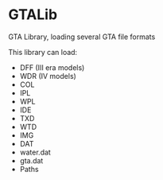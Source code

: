 GTALib
======

GTA Library, loading several GTA file formats

This library can load:
- DFF (III era models)
- WDR (IV models)
- COL
- IPL
- WPL
- IDE
- TXD
- WTD
- IMG
- DAT
 - water.dat
 - gta.dat
- Paths
